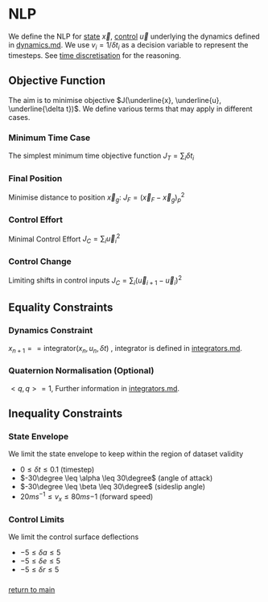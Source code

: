 # NLP

We define the NLP for [state](/docs/state.md) $\vec{x}$, [control](/docs/control.md) $\vec{u}$ underlying the dynamics defined in [dynamics.md](/docs/dynamics.md). We use $v_i = 1/\delta t_i$ as a decision variable to represent the timesteps. See [time discretisation](/docs/time.md) for the reasoning.

## Objective Function

The aim is to minimise objective $J(\underline{x}, \underline{u}, \underline{\delta t})$. We define various terms that may apply in different cases.

### Minimum Time Case

The simplest minimum time objective function $J_T = \sum_i \delta t_i$

### Final Position

Minimise distance to position $\vec{x}_g$: $J_F = (\vec{x}_F - \vec{x}_g)_p^2$

### Control Effort

Minimal Control Effort $J_C = \sum_i \vec{u}_i^2$

### Control Change

Limiting shifts in control inputs $J_C = \sum_i (\vec{u}_{i + 1} - \vec{u}_i)^2$

## Equality Constraints

### Dynamics Constraint

$x_{n+1} == \text{integrator}(x_n, u_n, \delta t)$ , $\text{integrator}$ is defined in [integrators.md](/docs/integratos.md).

### Quaternion Normalisation (Optional)

$<q, q> = 1$, Further information in [integrators.md](/docs/integrators.md).

### 

## Inequality Constraints

### State Envelope

We limit the state envelope to keep within the region of dataset validity

- $0 \leq \delta t \leq 0.1$ (timestep)
- $-30\degree \leq \alpha \leq 30\degree$ (angle of attack)
- $-30\degree \leq \beta \leq 30\degree$ (sideslip angle)
- $20ms^{-1} \leq v_x \leq 80ms{-1}$ (forward speed)


### Control Limits

We limit the control surface deflections
- $-5 \leq \delta a \leq 5$
- $-5 \leq \delta e \leq 5$
- $-5 \leq \delta r \leq 5$


### 


[return to main](../README.md)